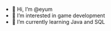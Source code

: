 - 👋 Hi, I’m @eyum
- 👀 I’m interested in game development
- 🌱 I’m currently learning Java and SQL

<!---
eyum/eyum is a ✨ special ✨ repository because its `README.md` (this file) appears on your GitHub profile.
You can click the Preview link to take a look at your changes.
--->
